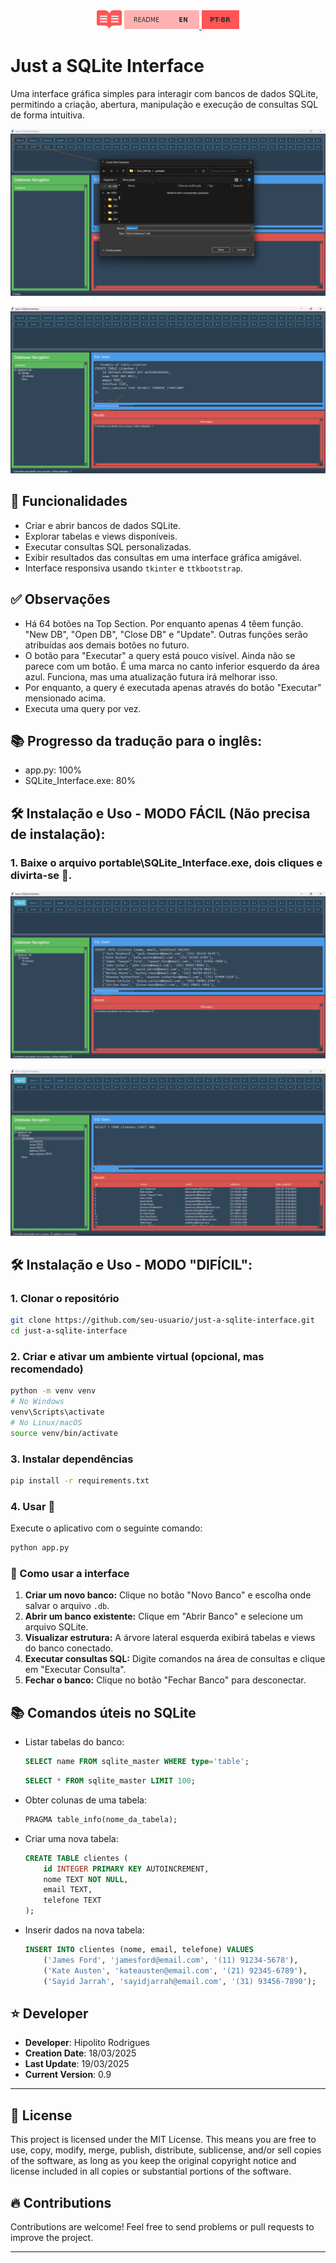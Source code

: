 <div align="center">
   <img height="30" width="40" src="https://github.com/hipolitorodrigues/assets-for-github/blob/985021e61af3982fd9f28be446b106b958f24696/images/01/img-readme-ico.svg">
   <a href="./README.md">
      <img height="30" width="120" src="https://github.com/hipolitorodrigues/assets-for-github/blob/985021e61af3982fd9f28be446b106b958f24696/images/01/img-readme-en.svg">
   </a>
   <a href="./README.pt-BR.md">
      <img height="30" width="60" src="https://github.com/hipolitorodrigues/assets-for-github/blob/985021e61af3982fd9f28be446b106b958f24696/images/01/img-readme-pt-br.svg">
   </a>
</div>

# Just a SQLite Interface

Uma interface gráfica simples para interagir com bancos de dados SQLite, permitindo a criação, abertura, manipulação e execução de consultas SQL de forma intuitiva.

![alt text](https://github.com/hipolitorodrigues/assets-for-github/blob/c635ca704784fb96353b99b3980c08050958a33e/images/01/img-sqlite_interface1.png)

![alt text](https://github.com/hipolitorodrigues/assets-for-github/blob/c635ca704784fb96353b99b3980c08050958a33e/images/01/img-sqlite_interface2.png)

## 📌 Funcionalidades
- Criar e abrir bancos de dados SQLite.
- Explorar tabelas e views disponíveis.
- Executar consultas SQL personalizadas.
- Exibir resultados das consultas em uma interface gráfica amigável.
- Interface responsiva usando `tkinter` e `ttkbootstrap`.

## ✅ Observações
- Há 64 botões na Top Section. Por enquanto apenas 4 têem função. "New DB", "Open DB", "Close DB" e "Update". Outras funções serão atribuídas aos demais botões no futuro.
- O botão para "Executar" a query está pouco visível. Ainda não se parece com um botão. É uma marca no canto inferior esquerdo da área azul. Funciona, mas uma atualização futura irá melhorar isso.
- Por enquanto, a query é executada apenas através do botão "Executar" mensionado acima.
- Executa uma query por vez.

## 📚 Progresso da tradução para o inglês:
- app.py: 100%
- SQLite_Interface.exe: 80%

## 🛠️ Instalação e Uso - MODO FÁCIL (Não precisa de instalação):

### 1. Baixe o arquivo portable\SQLite_Interface.exe, dois cliques e divirta-se 🚀.

![alt text](https://github.com/hipolitorodrigues/assets-for-github/blob/c635ca704784fb96353b99b3980c08050958a33e/images/01/img-sqlite_interface3.png)

![alt text](https://github.com/hipolitorodrigues/assets-for-github/blob/c635ca704784fb96353b99b3980c08050958a33e/images/01/img-sqlite_interface4.png)

## 🛠️ Instalação e Uso - MODO "DIFÍCIL":

### 1. Clonar o repositório
```sh
git clone https://github.com/seu-usuario/just-a-sqlite-interface.git
cd just-a-sqlite-interface
```

### 2. Criar e ativar um ambiente virtual (opcional, mas recomendado)
```sh
python -m venv venv
# No Windows
venv\Scripts\activate
# No Linux/macOS
source venv/bin/activate
```

### 3. Instalar dependências
```sh
pip install -r requirements.txt
```

### 4. Usar 🚀

Execute o aplicativo com o seguinte comando:
```sh
python app.py
```

### 📌 Como usar a interface
1. **Criar um novo banco:** Clique no botão "Novo Banco" e escolha onde salvar o arquivo `.db`.
2. **Abrir um banco existente:** Clique em "Abrir Banco" e selecione um arquivo SQLite.
3. **Visualizar estrutura:** A árvore lateral esquerda exibirá tabelas e views do banco conectado.
4. **Executar consultas SQL:** Digite comandos na área de consultas e clique em "Executar Consulta".
5. **Fechar o banco:** Clique no botão "Fechar Banco" para desconectar.

## 📚 Comandos úteis no SQLite

- Listar tabelas do banco:
  ```sql
  SELECT name FROM sqlite_master WHERE type='table';
  ```
  ```sql
  SELECT * FROM sqlite_master LIMIT 100;
  ```
- Obter colunas de uma tabela:
  ```sql
  PRAGMA table_info(nome_da_tabela);
  ```
- Criar uma nova tabela:
  ```sql
  CREATE TABLE clientes (
      id INTEGER PRIMARY KEY AUTOINCREMENT,
      nome TEXT NOT NULL,
      email TEXT,
      telefone TEXT
  );
  ```
- Inserir dados na nova tabela:
  ```sql
  INSERT INTO clientes (nome, email, telefone) VALUES
      ('James Ford', 'jamesford@email.com', '(11) 91234-5678'),
      ('Kate Austen', 'kateausten@email.com', '(21) 92345-6789'),
      ('Sayid Jarrah', 'sayidjarrah@email.com', '(31) 93456-7890');
  ```

## ⭐ Developer

- **Developer**: Hipolito Rodrigues
- **Creation Date**: 18/03/2025
- **Last Update**: 19/03/2025
- **Current Version**: 0.9

---

## 📜 License

This project is licensed under the MIT License. This means you are free to use, copy, modify, merge, publish, distribute, sublicense, and/or sell copies of the software, as long as you keep the original copyright notice and license included in all copies or substantial portions of the software.

## 🔥 Contributions

Contributions are welcome! Feel free to send problems or pull requests to improve the project.

---
